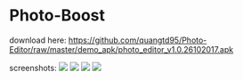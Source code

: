# Photo-Boost

download here: https://github.com/quangtd95/Photo-Editor/raw/master/demo_apk/photo_editor_v1.0.26102017.apk

screenshots:
![](https://github.com/quangtd95/Photo-Editor/blob/master/screenshots/intro3.png)
![](https://github.com/quangtd95/Photo-Editor/blob/master/screenshots/list_photo.png)
![](https://github.com/quangtd95/Photo-Editor/blob/master/screenshots/edit1.png)
![](https://github.com/quangtd95/Photo-Editor/blob/master/screenshots/edit2.png)
